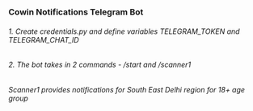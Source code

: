 ### Cowin Notifications Telegram Bot

###### 1. Create credentials.py and define variables TELEGRAM_TOKEN and TELEGRAM_CHAT_ID
###### 2. The bot takes in 2 commands - /start and /scanner1
###### Scanner1 provides notifications for South East Delhi region for 18+ age group
